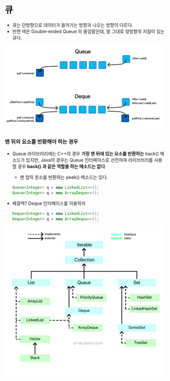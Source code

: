 # 큐 

* 큐는 단방향으로 데이터가 들어가는 방향과 나오는 방향이 다르다.
* 반면 덱은 Double-ended Queue 의 줄임말인데, 말 그대로 양방향의 지점이 있는 큐다.

![](./images/R1280x0.png)



### 맨 뒤의 요소를 반환해야 하는 경우

* Queue 라이브러리에는 C++의 경우 **가장 맨 뒤에 있는 요소를 반환하는** back() 메소드가 있지만, Java의 경우는 Queue 인터페이스로 선언하여 라이브러리를 사용할 경우 **back() 과 같은 역할을 하는 메소드는 없다**. 

  * 맨 앞의 원소를 반환하는 peek() 메소드는 있다.

  ```java
  Queue<Integer> q = new LinkedList<>();
  Queue<Integer> q = new ArrayDeque<>();
  ```

  

* 해결책? Deque 인터페이스를 이용하자

  ```java
  Deque<Integer> q = new LinkedList<>();
  Deque<Integer> q = new ArrayDeque<>();
  ```

![](./images/R1280x1.png)


